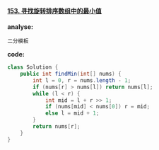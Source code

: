 #### [153. 寻找旋转排序数组中的最小值](https://leetcode-cn.com/problems/find-minimum-in-rotated-sorted-array/)

**analyse:**

```
二分模板
```



**code:**

```java
class Solution {
    public int findMin(int[] nums) {
        int l = 0, r = nums.length - 1;
        if (nums[r] > nums[l]) return nums[l];
        while (l < r) {
            int mid = l + r >> 1;
            if (nums[mid] < nums[0]) r = mid;
            else l = mid + 1;
        }
        return nums[r];
    }
}
```

